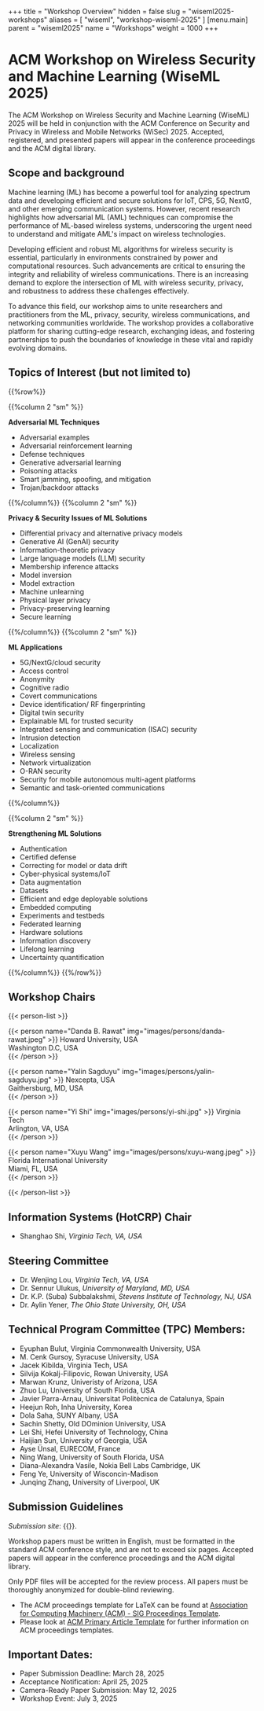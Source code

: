 +++
title = "Workshop Overview"
hidden = false
slug = "wiseml2025-workshops"
aliases = [ "wiseml", "workshop-wiseml-2025" ]
[menu.main]
  parent = "wiseml2025"
  name = "Workshops"
  weight = 1000
+++


# ACM Workshop on Wireless Security and Machine Learning (WiseML 2025)

The ACM Workshop on Wireless Security and Machine Learning (WiseML) 2025 will be held in conjunction with the ACM Conference on Security and Privacy in Wireless and Mobile Networks (WiSec) 2025. Accepted, registered, and presented papers will appear in the conference proceedings and the ACM digital library.

## Scope and background

Machine learning (ML) has become a powerful tool for analyzing spectrum data and developing efficient and secure solutions for IoT, CPS, 5G, NextG, and other emerging communication systems. However, recent research highlights how adversarial ML (AML) techniques can compromise the performance of ML-based wireless systems, underscoring the urgent need to understand and mitigate AML's impact on wireless technologies.

Developing efficient and robust ML algorithms for wireless security is essential, particularly in environments constrained by power and computational resources. Such advancements are critical to ensuring the integrity and reliability of wireless communications. There is an increasing demand to explore the intersection of ML with wireless security, privacy, and robustness to address these challenges effectively.

To advance this field, our workshop aims to unite researchers and practitioners from the ML, privacy, security, wireless communications, and networking communities worldwide. The workshop provides a collaborative platform for sharing cutting-edge research, exchanging ideas, and fostering partnerships to push the boundaries of knowledge in these vital and rapidly evolving domains.


## Topics of Interest (but not limited to)

{{%row%}}

{{%column 2 "sm" %}}

**Adversarial ML Techniques**

- Adversarial examples 
- Adversarial reinforcement learning
- Defense techniques
- Generative adversarial learning
- Poisoning attacks
- Smart jamming, spoofing, and mitigation
- Trojan/backdoor attacks

{{%/column%}}
{{%column 2 "sm" %}}

**Privacy & Security Issues of ML Solutions**

- Differential privacy and alternative privacy models
- Generative AI (GenAI) security
- Information-theoretic privacy
- Large language models (LLM) security 
- Membership inference attacks
- Model inversion
- Model extraction
- Machine unlearning
- Physical layer privacy
- Privacy-preserving learning
- Secure learning


{{%/column%}}
{{%column 2 "sm" %}}

**ML Applications**

- 5G/NextG/cloud security
- Access control
- Anonymity
- Cognitive radio 
- Covert communications
- Device identification/ RF fingerprinting
- Digital twin security
- Explainable ML for trusted security 
- Integrated sensing and communication (ISAC) security
- Intrusion detection
- Localization
- Wireless sensing
- Network virtualization 
- O-RAN security
- Security for mobile autonomous multi-agent platforms 
- Semantic and task-oriented communications 

{{%/column%}}


{{%column 2 "sm" %}}

**Strengthening ML Solutions**
- Authentication
- Certified defense
- Correcting for model or data drift
- Cyber-physical systems/IoT 
- Data augmentation 
- Datasets 
- Efficient and edge deployable solutions
- Embedded computing
- Experiments and testbeds
- Federated learning
- Hardware solutions 
- Information discovery
- Lifelong learning
- Uncertainty quantification

{{%/column%}}
{{%/row%}}


## Workshop Chairs

{{< person-list >}}

{{< person name="Danda B. Rawat" img="images/persons/danda-rawat.jpeg" >}}
Howard University, USA<br>
Washington D.C, USA<br>
{{< /person >}}

{{< person name="Yalin Sagduyu" img="images/persons/yalin-sagduyu.jpg" >}}
Nexcepta, USA<br>
Gaithersburg, MD, USA<br>
{{< /person >}}

{{< person name="Yi Shi" img="images/persons/yi-shi.jpg" >}}
Virginia Tech<br>
Arlington, VA, USA<br>
{{< /person >}}

{{< person name="Xuyu Wang" img="images/persons/xuyu-wang.jpeg" >}}
Florida International University<br>
Miami, FL, USA<br>
{{< /person >}}

{{< /person-list >}}

## Information Systems (HotCRP) Chair

- Shanghao Shi, *Virginia Tech, VA, USA*


## Steering Committee

- Dr. Wenjing Lou, *Virginia Tech, VA, USA*
- Dr. Sennur Ulukus, *University of Maryland, MD, USA*
- Dr. K.P. (Suba) Subbalakshmi, *Stevens Institute of Technology, NJ, USA*
- Dr. Aylin Yener, *The Ohio State University, OH, USA*

## Technical Program Committee (TPC) Members:

- Eyuphan Bulut, Virginia Commonwealth University, USA
- M. Cenk Gursoy, Syracuse University, USA
- Jacek Kibilda, Virginia Tech, USA
- Silvija Kokalj-Filipovic, Rowan University, USA
- Marwan Krunz, Univeristy of Arizona, USA
- Zhuo Lu, University of South Florida, USA
- Javier Parra-Arnau, Universitat Politècnica de Catalunya, Spain
- Heejun Roh, Inha University, Korea
- Dola Saha, SUNY Albany, USA
- Sachin Shetty, Old DOminion University, USA
- Lei Shi, Hefei University of Technology, China
- Haijian Sun, University of Georgia, USA
- Ayse Ünsal, EURECOM, France
- Ning Wang, University of South Florida, USA
- Diana-Alexandra Vasile, Nokia Bell Labs Cambridge, UK
- Feng Ye, University of Wisconcin-Madison
- Junqing Zhang, University of Liverpool, UK

## Submission Guidelines

*Submission site*: {{<link title="https://wiseml25.hotcrp.com/" target="_blank" href="https://wiseml25.hotcrp.com/"/>}}.

Workshop papers must be written in English, must be formatted in the standard ACM conference style, and are not to exceed six pages. Accepted papers will appear in the conference proceedings and the ACM digital library.

Only PDF files will be accepted for the review process. All papers must be thoroughly anonymized for double-blind reviewing.

- The ACM proceedings template for LaTeX can be found at [Association for Computing Machinery (ACM) - SIG Proceedings Template](https://www.overleaf.com/latex/templates/association-for-computing-machinery-acm-sig-proceedings-template/bmvfhcdnxfty).
- Please look at [ACM Primary Article Template](https://www.acm.org/publications/proceedings-template) for further information on ACM proceedings templates.

## Important Dates:

- Paper Submission Deadline: March 28, 2025
- Acceptance Notification: April 25, 2025
- Camera-Ready Paper Submission: May 12, 2025
- Workshop Event: July 3, 2025
